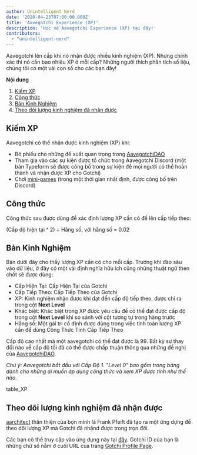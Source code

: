 ```yaml
---
author: Unintelligent Nerd
date: '2020-04-23T07:00:00.000Z'
title: 'Aavegotchi Experience (XP)'
description: 'Học về Aavegotchi Experience (XP) tại đây!'
contributors:
  - "unintelligent-nerd"
---
```


Aavegotchi lên cấp khi nó nhận được nhiều kinh nghiệm (XP). Nhưng chính xác thì nó cần bao nhiêu XP ở mỗi cấp? Những người thích phân tích số liệu, chúng tôi có một vài con số cho các bạn đây!

<div class="contentsBox">

**Nội dung**

<ol>
<li><a href=#gaining-xp>Kiếm XP</a></li>
<li><a href=#formula>Công thức</a></li>
<li><a href=#experience-table>Bản Kinh Nghiệm</a></li>
<li><a href=#tracking-xp-received>Theo dõi lượng kinh nghiệm đã nhận được</a></li>
</ol>

</div>

## Kiếm XP
Aavegotchi có thể nhận được kinh nghiệm (XP) khi:
* Bỏ phiếu cho những đề xuất quan trọng trong [AavegotchiDAO](/dao)
* Tham gia vào các sự kiện được tổ chức trong Aavegotchi Discord (một bản Typeform sẽ được công bố trong sự kiện để mọi người có thể hoàn thành và nhận được XP cho Gotchi)
* Chơi [mini-games](/minigames) (trong một thời gian nhất định, được công bố trên Discord)

## Công thức
Công thức sau được dùng để xác định lượng XP cần có để lên cấp tiếp theo:

(Cấp độ hiện tại ^ 2) ÷ Hằng số, với hằng số = 0.02

## Bản Kinh Nghiệm

Bản dưới đây cho thấy lượng XP cần có cho mỗi cấp. Trướng khi đào sâu vào dữ liệu, ở đây có một vài định nghĩa hữu ích cũng những thuật ngữ then chốt sẽ được dùng:

* Cấp Hiện Tại: Cấp Hiện Tại của Gotchi
* Cấp Tiếp Theo: Cấp Tiếp Theo của Gotchi
* XP: Kinh nghiệm nhận được khi đạt đến cấp độ tiếp theo, được chỉ ra trong cột **Next Level**
* Khác biệt: Khác biệt trong XP được yêu cầu để có thể đạt được cấp độ trong cột **Next Level** khi so sánh với cột tương tự trong hàng trước
* Hằng số: Một gái trị cố định được dùng trong việc tính toán lượng XP cần để dùng Công Thức Tính Cấp Tiếp Theo

Cấp độ cao nhất mà một aavegotchi có thể đạt được là 99. Bất kỳ sự thay đổi nào về cấp độ tối đã có thể được chấp thuận thông qua những đề nghị của [AavegotchiDAO](/dao).

*Chú ý: Aavegotchi bắt đầu với Cấp Độ 1. "Level 0" bao gồm trong bảng dành cho những ai muốn áp dụng công thức và xem XP được tính như thế nào.*

table_XP

## Theo dõi lượng kinh nghiệm đã nhận được

[aarchitect](/aarchitect) thân thiện của bọn mình là Frank Pfeift đã tạo ra một ứng dựng để theo dõi lượng XP mà Gotchi đã nhậnd được trong trọn đời.

Các bạn có thể truy cập vào ứng dụng này tại [đây](https://aavegotchi-xp-dashboard.vercel.app). Gotchi ID của bạn là những chữ số nằm ở cuối URL của trang [Gotchi Profile Page](/aavegotchi-profile).